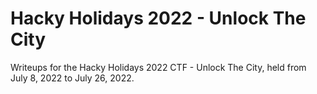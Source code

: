 # Hacky Holidays 2022 - Unlock The City

Writeups for the Hacky Holidays 2022 CTF - Unlock The City, held from July 8, 2022 to July 26, 2022.
